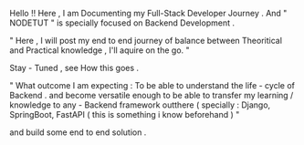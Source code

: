Hello !!
Here , I am Documenting my Full-Stack Developer Journey . 
And " NODETUT " is specially focused on Backend Development .

" Here , I will post my end to end journey of balance between Theoritical and Practical knowledge , I'll aquire on the go. "


Stay - Tuned , see How this goes .


" What outcome I am expecting : To be able to understand the life - cycle of Backend . and become versatile enough to be able to transfer my learning / knowledge to any - Backend
framework outthere ( specially : Django, SpringBoot, FastAPI ( this is something i know beforehand ) "

and build some end to end solution .
